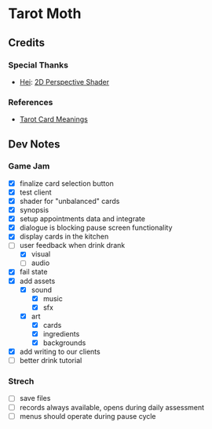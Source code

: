 # Tarot Moth


## Credits


### Special Thanks

- [Hei](https://godotshaders.com/author/hei/): [2D Perspective Shader](https://godotshaders.com/shader/2d-perspective/)

### References

- [Tarot Card Meanings](https://labyrinthos.co/blogs/tarot-card-meanings-list?srsltid=AfmBOoobQSKQ3yOKjKcpymnq0k7w8HUjkQtl3BDTnnThmWniPuVFjsr-)


## Dev Notes

### Game Jam

- [x] finalize card selection button
- [x] test client
- [x] shader for "unbalanced" cards
- [x] synopsis
- [x] setup appointments data and integrate
- [x] dialogue is blocking pause screen functionality
- [x] display cards in the kitchen
- [ ] user feedback when drink drank
	- [x] visual
	- [ ] audio
- [x] fail state
- [x] add assets
	- [x] sound
		- [x] music
		- [x] sfx
	- [x] art
		- [x] cards
		- [x] ingredients
		- [x] backgrounds
- [x] add writing to our clients
- [ ] better drink tutorial

### Strech

- [ ] save files
- [ ] records always available, opens during daily assessment
- [ ] menus should operate during pause cycle
